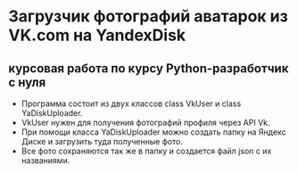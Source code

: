 # Загрузчик фотографий аватарок из VK.com на YandexDisk
## курсовая работа по курсу Python-разработчик с нуля

- Программа состоит из двух классов class VkUser и class YaDiskUploader. 
- VkUser нужен для получения фотографий профиля через API Vk.
- При помощи класса YaDiskUploader можно создать папку на Яндекс Диске и загрузить туда полученные фото.
- Все фото сохраняются так же в папку и создается файл json с их названиями.
